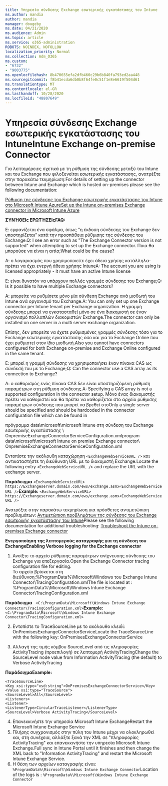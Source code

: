 ```yaml
---
title: Υπηρεσία σύνδεσης Exchange εσωτερικής εγκατάστασης του Intune
ms.author: mandia
author: mandia
manager: dougeby
ms.date: 04/21/2020
ms.audience: Admin
ms.topic: article
ms.service: o365-administration
ROBOTS: NOINDEX, NOFOLLOW
localization_priority: Normal
ms.collection: Adm_O365
ms.custom:
- "6732"
- "9003775"
ms.openlocfilehash: 8b470655efa2dfb460c29b6b840fa793ed2aa448
ms.sourcegitcommit: f8b41ecda6db0b8f64fe0c51f1e8e6619f504d61
ms.translationtype: MT
ms.contentlocale: el-GR
ms.lasthandoff: 10/28/2020
ms.locfileid: "48807649"
---
```

# <a name="intune-exchange-on-premise-connector"></a><span data-ttu-id="07aed-102">Υπηρεσία σύνδεσης Exchange εσωτερικής εγκατάστασης του Intune</span><span class="sxs-lookup"><span data-stu-id="07aed-102">Intune Exchange on-premise Connector</span></span>

<span data-ttu-id="07aed-103">Για λεπτομέρειες σχετικά με τη ρύθμιση της σύνδεσης μεταξύ του Intune και του Exchange που φιλοξενείται εσωτερικής εγκατάστασης, ανατρέξτε στην παρακάτω τεκμηρίωση:</span><span class="sxs-lookup"><span data-stu-id="07aed-103">For details of setting up the connector between Intune and Exchange which is hosted on-premises please see the following documentation:</span></span>

[<span data-ttu-id="07aed-104">Ρύθμιση της σύνδεσης του Exchange εσωτερικής εγκατάστασης του Intune στο Microsoft Intune Azure</span><span class="sxs-lookup"><span data-stu-id="07aed-104">Set up the Intune on-premises Exchange connector in Microsoft Intune Azure</span></span>](https://docs.microsoft.com/intune/exchange-connector-install)

<span data-ttu-id="07aed-105">**ΣΥΝΉΘΕΙς ΕΡΩΤΉΣΕΙς**</span><span class="sxs-lookup"><span data-stu-id="07aed-105">**FAQ:**</span></span>

<span data-ttu-id="07aed-106">Ε: εμφανίζεται ένα σφάλμα, όπως "η έκδοση σύνδεσης του Exchange δεν υποστηρίζεται" κατά την προσπάθεια ρύθμισης της σύνδεσης του Exchange.</span><span class="sxs-lookup"><span data-stu-id="07aed-106">Q: I see an error such as "The Exchange Connector version is not supported" when attempting to set up the Exchange connector.</span></span> <span data-ttu-id="07aed-107">Ποια θα μπορούσε να είναι η αιτία;</span><span class="sxs-lookup"><span data-stu-id="07aed-107">What could be the cause?</span></span>

<span data-ttu-id="07aed-108">Α: ο λογαριασμός που χρησιμοποιείτε έχει άδεια χρήσης κατάλληλα-πρέπει να έχει ενεργή άδεια χρήσης Intune</span><span class="sxs-lookup"><span data-stu-id="07aed-108">A: The account you are using is licensed appropriately - it must have an active Intune license</span></span>

<span data-ttu-id="07aed-109">Ε: είναι δυνατόν να υπάρχουν πολλές γραμμές σύνδεσης του Exchange;</span><span class="sxs-lookup"><span data-stu-id="07aed-109">Q: Is it possible to have multiple Exchange connectors?</span></span>

<span data-ttu-id="07aed-110">Α: μπορείτε να ρυθμίσετε μόνο μία σύνδεση Exchange ανά μισθωτή του Intune ανά οργανισμό του Exchange.</span><span class="sxs-lookup"><span data-stu-id="07aed-110">A: You can only set up one Exchange connector per Intune tenant per Exchange organization.</span></span> <span data-ttu-id="07aed-111">Η γραμμή σύνδεσης μπορεί να εγκατασταθεί μόνο σε ένα διακομιστή σε έναν οργανισμό πολλαπλών διακομιστών Exchange.</span><span class="sxs-lookup"><span data-stu-id="07aed-111">The connector can only be installed on one server in a multi server exchange organization.</span></span>

<span data-ttu-id="07aed-112">Επίσης, δεν μπορείτε να έχετε ρυθμισμένες γραμμές σύνδεσης τόσο για το Exchange εσωτερικής εγκατάστασης όσο και για το Exchange Online που έχει ρυθμιστεί στον ίδιο μισθωτή.</span><span class="sxs-lookup"><span data-stu-id="07aed-112">Also you cannot have connectors configured for both Exchange on-premise and Exchange Online configured in the same tenant.</span></span>

<span data-ttu-id="07aed-113">Ε: μπορεί η γραμμή σύνδεσης να χρησιμοποιήσει έναν πίνακα CAS ως σύνδεσή του με το Exchange;</span><span class="sxs-lookup"><span data-stu-id="07aed-113">Q: Can the connector use a CAS array as its connection to Exchange?</span></span>

<span data-ttu-id="07aed-114">Α: ο καθορισμός ενός πίνακα CAS δεν είναι υποστηριζόμενη ρύθμιση παραμέτρων στη ρύθμιση σύνδεσης.</span><span class="sxs-lookup"><span data-stu-id="07aed-114">A: Specifying a CAS array is not a supported configuration in the connector setup.</span></span> <span data-ttu-id="07aed-115">Μόνο ένας διακομιστής πρέπει να καθοριστεί και θα πρέπει να καθορίζεται στο αρχείο ρύθμισης παραμέτρων σύνδεσης που μπορεί να βρεθεί στο</span><span class="sxs-lookup"><span data-stu-id="07aed-115">Only a single server should be specified and should be hardcoded in the connector configuration file which can be found in</span></span>

<span data-ttu-id="07aed-116">πρόγραμμα data\microsoft\microsoft Intune στη σύνδεση του Exchange εσωτερικής εγκατάστασης \ OnpremiseExchangeConnectorServiceConfiguration.xml</span><span class="sxs-lookup"><span data-stu-id="07aed-116">program data\microsoft\microsoft Intune on premise Exchange connector\ OnpremiseExchangeConnectorServiceConfiguration.xml</span></span>

<span data-ttu-id="07aed-117">Εντοπίστε την ακόλουθη καταχώρηση ```<ExchangeWebServiceURL />``` και αντικαταστήστε τη διεύθυνση URL με το διακομιστή Exchange.</span><span class="sxs-lookup"><span data-stu-id="07aed-117">Locate the following entry ```<ExchangeWebServiceURL />``` and replace the URL with the exchange server.</span></span>

<span data-ttu-id="07aed-118">**Παράδειγμα**
```<ExchangeWebServiceURL> https://Exchangeserver.domain.com/ews/exchange.asmx<ExchangeWebServiceURL />```</span><span class="sxs-lookup"><span data-stu-id="07aed-118">**Example:**
```<ExchangeWebServiceURL> https://Exchangeserver.domain.com/ews/exchange.asmx<ExchangeWebServiceURL />```</span></span>

<span data-ttu-id="07aed-119">Ανατρέξτε στην παρακάτω τεκμηρίωση για πρόσθετες αντιμετώπιση προβλημάτων: [Αντιμετώπιση προβλημάτων της σύνδεσης του Exchange εσωτερικής εγκατάστασης του Intune](https://support.microsoft.com/help/4471887/troubleshooting-exchange-connector-in-microsoft-intune)</span><span class="sxs-lookup"><span data-stu-id="07aed-119">Please see the following documentation for additional troubleshooting: [Troubleshoot the Intune on-premises Exchange connector](https://support.microsoft.com/help/4471887/troubleshooting-exchange-connector-in-microsoft-intune)</span></span>

<span data-ttu-id="07aed-120">**Ενεργοποίηση της λεπτομερούς καταγραφής για τη σύνδεση του Exchange**</span><span class="sxs-lookup"><span data-stu-id="07aed-120">**Enabling Verbose logging for the Exchange connector**</span></span>

1. <span data-ttu-id="07aed-121">Ανοίξτε το αρχείο ρύθμισης παραμέτρων ανίχνευσης σύνδεσης του Exchange για επεξεργασία.</span><span class="sxs-lookup"><span data-stu-id="07aed-121">Open the Exchange Connector tracing configuration file for editing.</span></span>  
<span data-ttu-id="07aed-122">Το αρχείο βρίσκεται στη διεύθυνση:%ProgramData%\Microsoft\Windows του Exchange Intune Connector\TracingConfiguration.xml</span><span class="sxs-lookup"><span data-stu-id="07aed-122">The file is located at : %ProgramData%\Microsoft\Windows Intune Exchange Connector\TracingConfiguration.xml</span></span>  

<span data-ttu-id="07aed-123">**Παράδειγμα**
``` <C:\ProgramData\Microsoft\Windows Intune Exchange Connector\TracingConfiguration.xml>```</span><span class="sxs-lookup"><span data-stu-id="07aed-123">**Example:**
``` <C:\ProgramData\Microsoft\Windows Intune Exchange Connector\TracingConfiguration.xml>```</span></span>
  
2. <span data-ttu-id="07aed-124">Εντοπίστε το TraceSourceLine με το ακόλουθο κλειδί: OnPremisesExchangeConnectorService</span><span class="sxs-lookup"><span data-stu-id="07aed-124">Locate the TraceSourceLine with the following key: OnPremisesExchangeConnectorService</span></span>  
  
3. <span data-ttu-id="07aed-125">Αλλαγή της τιμής κόμβου SourceLevel από τις πληροφορίες ActivityTracing (προεπιλογή) σε λεπτομερή ActivityTracing</span><span class="sxs-lookup"><span data-stu-id="07aed-125">Change the SourceLevel node value from Information ActivityTracing (the default) to Verbose ActivityTracing</span></span>  

<span data-ttu-id="07aed-126">**Παράδειγμα**</span><span class="sxs-lookup"><span data-stu-id="07aed-126">**Example:**</span></span>
```
<TraceSourceLine>  
<Key xsi:type="xsd:string">OnPremisesExchangeConnectorService</Key>  
<Value xsi:type="TraceSource">  
<SourceLevel>All</SourceLevel>  
<Listeners>  
<Listener>  
<ListenerType>CircularTraceListener</ListenerType>
<SourceLevel>Verbose ActivityTracing</SourceLevel>
```
4. <span data-ttu-id="07aed-127">Επανεκκινήστε την υπηρεσία Microsoft Intune Exchange</span><span class="sxs-lookup"><span data-stu-id="07aed-127">Restart the Microsoft Intune Exchange Service</span></span>  
5. <span data-ttu-id="07aed-128">Πλήρης συγχρονισμός στην πύλη του Intune μέχρι να ολοκληρωθεί και, στη συνέχεια, αλλάξτε ξανά την XML σε "πληροφορίες ActivityTracing" και επανεκκινήστε την υπηρεσία Microsoft Intune Exchange.</span><span class="sxs-lookup"><span data-stu-id="07aed-128">Full sync in Intune Portal until it finishes and then change the XML back to "Information ActivityTracing" and restart the Microsoft Intune Exchange Service.</span></span>  
6. <span data-ttu-id="07aed-129">Η θέση των αρχείων καταγραφής είναι: `%ProgramData%\Microsoft\Windows Intune Exchange Connector`</span><span class="sxs-lookup"><span data-stu-id="07aed-129">Location of the logs is : `%ProgramData%\Microsoft\Windows Intune Exchange Connector`</span></span>